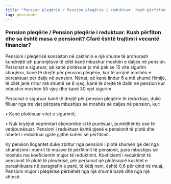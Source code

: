 ```yaml
---
title: "Pension pleqërie / Pension pleqërie i reduktuar. Kush përfiton dhe sa është masa e pensionit? Cfarë është trajtimi i vecantë financiar?"
tag: pensionet
---
```


### Pension pleqërie / Pension pleqërie i reduktuar. Kush përfiton dhe sa është masa e pensionit? Cfarë është trajtimi i vecantë financiar?

Pensioni i pleqërisë konsiston në caktimin e një shume të ardhurash kundrejtë ish punonjësve të cilët kanë mbushur moshën e daljes në pension.
Personat e siguruar, që kanë plotësuar jo më pak se 15 vite sigurim shoqëror, kanë të drejtë për pension pleqërie, kur të arrijnë moshën e përcaktuar për dalje në pension.
Nënat, që kanë lindur 6 a më shumë fëmijë, të cilët janë rritur më shumë se 8 vjeç, kanë të drejtë të dalin në pension kur mbushin moshën 55 vjeç dhe kanë 30 vjet sigurim.

Personat e siguruar kanë të drejtë për pension pleqërie të reduktuar, duke filluar nga tre vjet përpara mbushjes së moshës së daljes në pension, kur:

•	Kanë plotësuar vitet e sigurimit;

•	Nuk kryejnë veprimtari ekonomike si të punësuar, punëdhënës ose të vetëpunësuar.
Pensioni i reduktuar është pjesë e pensionit të plotë dhe mbetet i reduktuar gjatë gjithë kohës së përfitimit.

Ky pension llogaritet duke zbritur nga pensioni i plotë shumën që del nga shumëzimi i numrit të muajve të përfitimit të pensionit, para mbushjes së moshës me koeficientin mujor të reduktimit. Koeficienti i reduktimit të pensionit të plotë të pleqërisë, për personat që plotësojnë kushtet e parashikuara në paragrafin e parë, të këtij neni, është 0,6 për qind në muaj.
Pensioni mujor i pleqërisë përbëhet nga një shumë bazë dhe nga një shtesë. 
